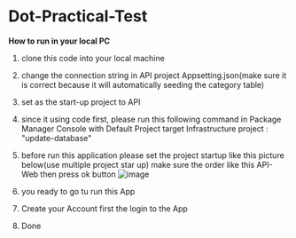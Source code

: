# Dot-Practical-Test

**How to run in your local PC**

1. clone this code into your local machine
2. change the connection string in API project Appsetting.json(make sure it is correct because it will automatically seeding the category table)
3. set as the start-up project  to API

3. since it using code first, please run this following command in Package  Manager Console  with Default Project target Infrastructure project : "update-database"
4. before run this application please set the project startup like this picture below(use multiple project star up) make sure the order like this  API-Web then press ok button
   ![image](https://github.com/user-attachments/assets/03b676ca-cf3e-42ec-801f-24336124579c)

5. you ready to go tu run this App
6. Create your Account first the login to the App
7. Done
